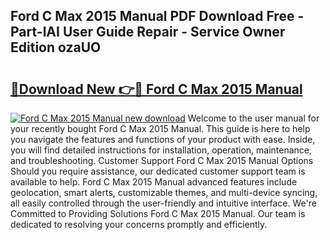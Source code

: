 ## Ford C Max 2015 Manual PDF Download Free - Part-lAI User Guide Repair - Service Owner Edition ozaUO

# <h2><a href="http://bc30766.oget.top/?id=Ford+C+Max+2015+Manual">🔗Download New 👉🔴 Ford C Max 2015 Manual</a></h2>

[![Ford C Max 2015 Manual new download](https://i.imgur.com/5g1atiW.png)](http://bc30766.oget.top/?id=Ford+C+Max+2015+Manual)
Welcome to the user manual for your recently bought Ford C Max 2015 Manual. This guide is here to help you navigate the features and functions of your product with ease. Inside, you will find detailed instructions for installation, operation, maintenance, and troubleshooting. Customer Support Ford C Max 2015 Manual Options Should you require assistance, our dedicated customer support team is available to help. Ford C Max 2015 Manual advanced features include geolocation, smart alerts, customizable themes, and multi-device syncing, all easily controlled through the user-friendly and intuitive interface. We're Committed to Providing Solutions Ford C Max 2015 Manual. Our team is dedicated to resolving your concerns promptly and efficiently.
